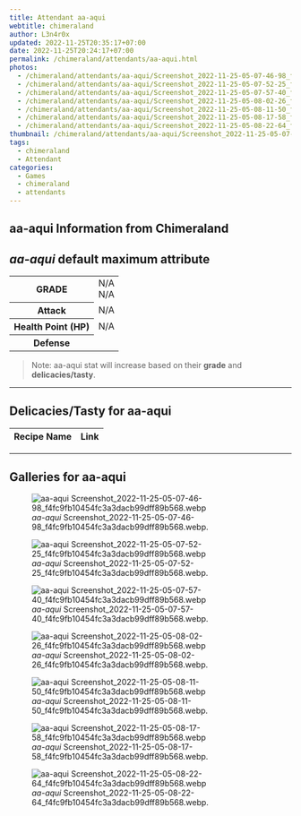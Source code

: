 ```yaml
---
title: Attendant aa-aqui
webtitle: chimeraland
author: L3n4r0x
updated: 2022-11-25T20:35:17+07:00
date: 2022-11-25T20:24:17+07:00
permalink: /chimeraland/attendants/aa-aqui.html
photos:
  - /chimeraland/attendants/aa-aqui/Screenshot_2022-11-25-05-07-46-98_f4fc9fb10454fc3a3dacb99dff89b568.webp
  - /chimeraland/attendants/aa-aqui/Screenshot_2022-11-25-05-07-52-25_f4fc9fb10454fc3a3dacb99dff89b568.webp
  - /chimeraland/attendants/aa-aqui/Screenshot_2022-11-25-05-07-57-40_f4fc9fb10454fc3a3dacb99dff89b568.webp
  - /chimeraland/attendants/aa-aqui/Screenshot_2022-11-25-05-08-02-26_f4fc9fb10454fc3a3dacb99dff89b568.webp
  - /chimeraland/attendants/aa-aqui/Screenshot_2022-11-25-05-08-11-50_f4fc9fb10454fc3a3dacb99dff89b568.webp
  - /chimeraland/attendants/aa-aqui/Screenshot_2022-11-25-05-08-17-58_f4fc9fb10454fc3a3dacb99dff89b568.webp
  - /chimeraland/attendants/aa-aqui/Screenshot_2022-11-25-05-08-22-64_f4fc9fb10454fc3a3dacb99dff89b568.webp
thumbnail: /chimeraland/attendants/aa-aqui/Screenshot_2022-11-25-05-07-46-98_f4fc9fb10454fc3a3dacb99dff89b568.webp
tags:
  - chimeraland
  - Attendant
categories:
  - Games
  - chimeraland
  - attendants
---
```


<link
  rel="stylesheet"
  href="https://rawcdn.githack.com/dimaslanjaka/Web-Manajemen/870a349/css/bootstrap-5-3-0-alpha3-wrapper.css"
/>
<section id="bootstrap-wrapper">
  <div data-bs-theme="dark">
    <h2>aa-aqui Information from Chimeraland</h2>
    <h2 id="attribute"><i>aa-aqui</i> default maximum attribute</h2>
    <div class="row">
      <div class="col mb-2">
        <div class="card">
          <div class="card-body">
            <table>
              <tr>
                <th>GRADE</th>
                <td>N/A <br />N/A</td>
              </tr>
              <tr>
                <th>Attack</th>
                <td>N/A</td>
              </tr>
              <tr>
                <th>Health Point (HP)</th>
                <td>N/A</td>
              </tr>
              <tr>
                <th>Defense</th>
                <td></td>
              </tr>
            </table>
          </div>
        </div>
      </div>
    </div>
    <blockquote>
      Note: aa-aqui stat will increase based on their <b>grade</b> and
      <b>delicacies/tasty</b>.
    </blockquote>
    <hr />
    <h2 id="delicacies">Delicacies/Tasty for aa-aqui</h2>
    <div class="card">
      <div class="card-body">
        <div class="table-responsive">
          <table class="table table-striped">
            <thead>
              <tr>
                <th>Recipe Name</th>
                <th>Link</th>
              </tr>
            </thead>
            <tbody></tbody>
          </table>
        </div>
      </div>
    </div>
    <hr />
    <div id="gallery">
      <h2>Galleries for aa-aqui</h2>
      <div class="row">
        <div class="col-lg-6 col-12">
          <figure>
            <img
              src="https://www.webmanajemen.com/chimeraland/attendants/aa-aqui/Screenshot_2022-11-25-05-07-46-98_f4fc9fb10454fc3a3dacb99dff89b568.webp"
              alt="aa-aqui Screenshot_2022-11-25-05-07-46-98_f4fc9fb10454fc3a3dacb99dff89b568.webp"
            />
            <figcaption>
              <i>aa-aqui</i>
              Screenshot_2022-11-25-05-07-46-98_f4fc9fb10454fc3a3dacb99dff89b568.webp.
            </figcaption>
          </figure>
        </div>
        <div class="col-lg-6 col-12">
          <figure>
            <img
              src="https://www.webmanajemen.com/chimeraland/attendants/aa-aqui/Screenshot_2022-11-25-05-07-52-25_f4fc9fb10454fc3a3dacb99dff89b568.webp"
              alt="aa-aqui Screenshot_2022-11-25-05-07-52-25_f4fc9fb10454fc3a3dacb99dff89b568.webp"
            />
            <figcaption>
              <i>aa-aqui</i>
              Screenshot_2022-11-25-05-07-52-25_f4fc9fb10454fc3a3dacb99dff89b568.webp.
            </figcaption>
          </figure>
        </div>
        <div class="col-lg-6 col-12">
          <figure>
            <img
              src="https://www.webmanajemen.com/chimeraland/attendants/aa-aqui/Screenshot_2022-11-25-05-07-57-40_f4fc9fb10454fc3a3dacb99dff89b568.webp"
              alt="aa-aqui Screenshot_2022-11-25-05-07-57-40_f4fc9fb10454fc3a3dacb99dff89b568.webp"
            />
            <figcaption>
              <i>aa-aqui</i>
              Screenshot_2022-11-25-05-07-57-40_f4fc9fb10454fc3a3dacb99dff89b568.webp.
            </figcaption>
          </figure>
        </div>
        <div class="col-lg-6 col-12">
          <figure>
            <img
              src="https://www.webmanajemen.com/chimeraland/attendants/aa-aqui/Screenshot_2022-11-25-05-08-02-26_f4fc9fb10454fc3a3dacb99dff89b568.webp"
              alt="aa-aqui Screenshot_2022-11-25-05-08-02-26_f4fc9fb10454fc3a3dacb99dff89b568.webp"
            />
            <figcaption>
              <i>aa-aqui</i>
              Screenshot_2022-11-25-05-08-02-26_f4fc9fb10454fc3a3dacb99dff89b568.webp.
            </figcaption>
          </figure>
        </div>
        <div class="col-lg-6 col-12">
          <figure>
            <img
              src="https://www.webmanajemen.com/chimeraland/attendants/aa-aqui/Screenshot_2022-11-25-05-08-11-50_f4fc9fb10454fc3a3dacb99dff89b568.webp"
              alt="aa-aqui Screenshot_2022-11-25-05-08-11-50_f4fc9fb10454fc3a3dacb99dff89b568.webp"
            />
            <figcaption>
              <i>aa-aqui</i>
              Screenshot_2022-11-25-05-08-11-50_f4fc9fb10454fc3a3dacb99dff89b568.webp.
            </figcaption>
          </figure>
        </div>
        <div class="col-lg-6 col-12">
          <figure>
            <img
              src="https://www.webmanajemen.com/chimeraland/attendants/aa-aqui/Screenshot_2022-11-25-05-08-17-58_f4fc9fb10454fc3a3dacb99dff89b568.webp"
              alt="aa-aqui Screenshot_2022-11-25-05-08-17-58_f4fc9fb10454fc3a3dacb99dff89b568.webp"
            />
            <figcaption>
              <i>aa-aqui</i>
              Screenshot_2022-11-25-05-08-17-58_f4fc9fb10454fc3a3dacb99dff89b568.webp.
            </figcaption>
          </figure>
        </div>
        <div class="col-lg-6 col-12">
          <figure>
            <img
              src="https://www.webmanajemen.com/chimeraland/attendants/aa-aqui/Screenshot_2022-11-25-05-08-22-64_f4fc9fb10454fc3a3dacb99dff89b568.webp"
              alt="aa-aqui Screenshot_2022-11-25-05-08-22-64_f4fc9fb10454fc3a3dacb99dff89b568.webp"
            />
            <figcaption>
              <i>aa-aqui</i>
              Screenshot_2022-11-25-05-08-22-64_f4fc9fb10454fc3a3dacb99dff89b568.webp.
            </figcaption>
          </figure>
        </div>
      </div>
    </div>
  </div>
</section>